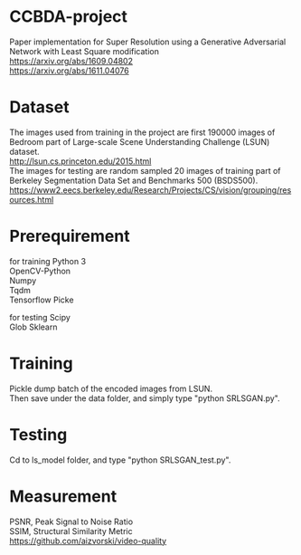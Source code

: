 # CCBDA-project
Paper implementation for Super Resolution using a Generative Adversarial Network with Least Square modification  
https://arxiv.org/abs/1609.04802  
https://arxiv.org/abs/1611.04076  

# Dataset
The images used from training in the project are first 190000 images of Bedroom part of Large-scale Scene Understanding Challenge (LSUN) dataset.  
http://lsun.cs.princeton.edu/2015.html  
The images for testing are random sampled 20 images of training part of Berkeley Segmentation Data Set and Benchmarks 500 (BSDS500).  
https://www2.eecs.berkeley.edu/Research/Projects/CS/vision/grouping/resources.html  

# Prerequirement
for training
Python 3  
OpenCV-Python  
Numpy  
Tqdm  
Tensorflow
Picke  
  
for testing
Scipy  
Glob 
Sklearn  

# Training
Pickle dump batch of the encoded images from LSUN.  
Then save under the data folder, and simply type "python SRLSGAN.py".

# Testing
Cd to ls_model folder, and type "python SRLSGAN_test.py".

# Measurement  
PSNR, Peak Signal to Noise Ratio  
SSIM, Structural Similarity Metric  
https://github.com/aizvorski/video-quality

